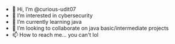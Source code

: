 - 👋 Hi, I’m @curious-udit07
- 👀 I’m interested in cybersecurity
- 🌱 I’m currently learning java
- 💞️ I’m looking to collaborate on java basic/intermediate projects
- 📫 How to reach me... you can't lol

<!---
curious-udit07/curious-udit07 is a ✨ special ✨ repository because its `README.md` (this file) appears on your GitHub profile.
You can click the Preview link to take a look at your changes.
--->
